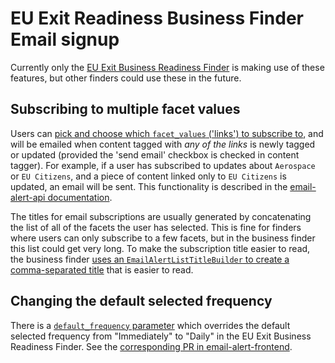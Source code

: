# EU Exit Readiness Business Finder Email signup

Currently only the [EU Exit Business Readiness Finder](https://www.gov.uk/find-eu-exit-guidance-business) is making use of these features, but other finders could use these in the future.

## Subscribing to multiple facet values

Users can [pick and choose which `facet_values` ('links') to subscribe to](https://github.com/alphagov/finder-frontend/pull/1191), and will be emailed when content tagged with _any of the links_ is newly tagged or updated (provided the 'send email' checkbox is checked in content tagger). For example, if a user has subscribed to updates about `Aerospace` or `EU Citizens`, and a piece of content linked only to `EU Citizens` is updated, an email will be sent. This functionality is described in the [email-alert-api documentation](https://github.com/alphagov/email-alert-api/blob/master/doc/matching-content-to-subscriber-lists.md).

The titles for email subscriptions are usually generated by concatenating the list of all of the facets the user has selected. This is fine for finders where users can only subscribe to a few facets, but in the business finder this list could get very long. To make the subscription title easier to read, the business finder [uses an `EmailAlertListTitleBuilder` to create a comma-separated title](https://github.com/alphagov/finder-frontend/pull/1164) that is easier to read.

## Changing the default selected frequency

There is a [`default_frequency` parameter](https://github.com/alphagov/finder-frontend/pull/1104) which overrides the default selected frequency from "Immediately" to "Daily" in the EU Exit Business Readiness Finder. See the [corresponding PR in email-alert-frontend](https://github.com/alphagov/email-alert-frontend/pull/461). 
